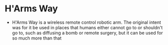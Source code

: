 # H'Arms Way
- H'Arms Way is a wireless remote control robotic arm. The original intent was for it be used in places that humans either cannot go to or shouldn't go to, such as diffusing a bomb or remote surgery, but it can be used for so much more than that

